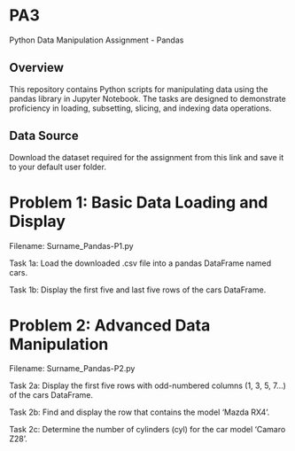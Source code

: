 # PA3
Python Data Manipulation Assignment - Pandas
## Overview
This repository contains Python scripts for manipulating data using the pandas library in Jupyter Notebook. The tasks are designed to demonstrate proficiency in loading, subsetting, slicing, and indexing data operations.

## Data Source
Download the dataset required for the assignment from this link and save it to your default user folder.

# Problem 1: Basic Data Loading and Display
Filename: Surname_Pandas-P1.py

Task 1a: Load the downloaded .csv file into a pandas DataFrame named cars.

Task 1b: Display the first five and last five rows of the cars DataFrame.
# Problem 2: Advanced Data Manipulation
Filename: Surname_Pandas-P2.py

Task 2a: Display the first five rows with odd-numbered columns (1, 3, 5, 7…) of the cars DataFrame.

Task 2b: Find and display the row that contains the model ‘Mazda RX4’.

Task 2c: Determine the number of cylinders (cyl) for the car model ‘Camaro Z28’.
